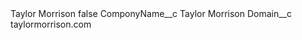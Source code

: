 <?xml version="1.0" encoding="UTF-8"?>
<CustomMetadata xmlns="http://soap.sforce.com/2006/04/metadata" xmlns:xsi="http://www.w3.org/2001/XMLSchema-instance" xmlns:xsd="http://www.w3.org/2001/XMLSchema">
    <label>Taylor Morrison</label>
    <protected>false</protected>
    <values>
        <field>ComponyName__c</field>
        <value xsi:type="xsd:string">Taylor Morrison</value>
    </values>
    <values>
        <field>Domain__c</field>
        <value xsi:type="xsd:string">taylormorrison.com</value>
    </values>
</CustomMetadata>

